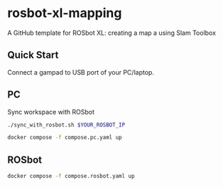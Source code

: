 # rosbot-xl-mapping

 A GitHub template for ROSbot XL: creating a map a using Slam Toolbox 

## Quick Start

Connect a gampad to USB port of your PC/laptop.

## PC

Sync workspace with ROSbot

```bash
./sync_with_rosbot.sh $YOUR_ROSBOT_IP
```

```bash
docker compose -f compose.pc.yaml up
```

## ROSbot

```bash
docker compose -f compose.rosbot.yaml up
```
